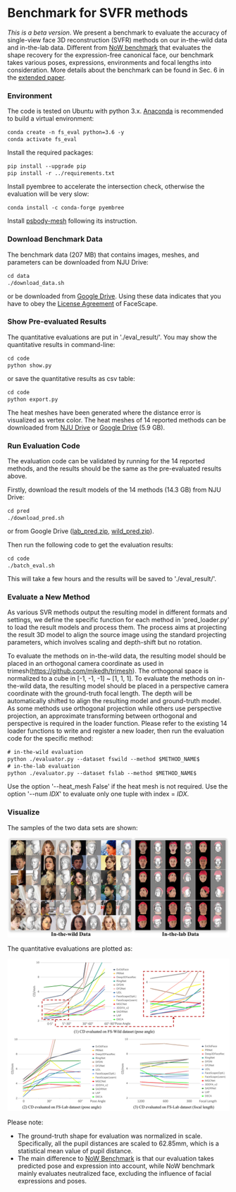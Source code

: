 # Benchmark for SVFR methods
*This is a beta version*.  We present a benchmark to evaluate the accuracy of single-view face 3D reconstruction (SVFR) methods on our in-the-wild data and in-the-lab data. Different from [NoW benchmark](https://ringnet.is.tue.mpg.de/challenge.html) that evaluates the shape recovery for the expression-free canonical face, our benchmark takes various poses, expressions, environments and focal lengths into consideration. More details about the benchmark can be found in Sec. 6 in the [extended paper](https://arxiv.org/pdf/2111.01082.pdf).

### Environment

The code is tested on Ubuntu with python 3.x. [Anaconda](https://www.anaconda.com/products/individual) is recommended to build a virtual environment:
```
conda create -n fs_eval python=3.6 -y
conda activate fs_eval
```
Install the required packages:
```
pip install --upgrade pip
pip install -r ../requirements.txt
```

Install pyembree to accelerate the intersection check, otherwise the evaluation will be very slow:
```
conda install -c conda-forge pyembree
```

Install [psbody-mesh](https://github.com/MPI-IS/mesh) following its instruction.

### Download Benchmark Data
The benchmark data (207 MB) that contains images, meshes, and parameters can be downloaded from NJU Drive:
```
cd data
./download_data.sh
```
or be downloaded from [Google Drive](https://drive.google.com/file/d/1krYVZJ5ZYsqbUYh9lWCTxpfvOgLYNNml/view?usp=sharing). Using these data indicates that you have to obey the [License Agreement](https://github.com/zhuhao-nju/facescape/blob/master/doc/License_Agreement.pdf) of FaceScape.

### Show Pre-evaluated Results
The quantitative evaluations are put in './eval_result/'. You may show the quantitative results in command-line:
```
cd code
python show.py
```
or save the quantitative results as csv table:
```
cd code
python export.py
```

The heat meshes have been generated where the distance error is visualized as vertex color. The heat meshes of 14 reported methods can be downloaded from [NJU Drive](https://box.nju.edu.cn/f/e2d174cc0bbe46b4b8db/?dl=1) or [Google Drive](https://drive.google.com/file/d/1BHL83xC09wnZw9aIzhQ2NPjjDoUYKThF/view?usp=sharing) (5.9 GB).

### Run Evaluation Code

The evaluation code can be validated by running for the 14 reported methods, and the results should be the same as the pre-evaluated results above.

Firstly, download the result models of the 14 methods (14.3 GB) from NJU Drive:
```
cd pred
./download_pred.sh
```
or from Google Drive ([lab_pred.zip](https://drive.google.com/file/d/1catZZb8XTCIess_aea-46VieL197tzNh/view?usp=sharing), [wild_pred.zip](https://drive.google.com/file/d/10tN9cdNYobPC_laTBTNoX81USl6zFVOC/view?usp=sharing)).

Then run the following code to get the evaluation results:
```
cd code
./batch_eval.sh
```
This will take a few hours and the results will be saved to './eval_result/'.

### Evaluate a New Method
As various SVR methods output the resulting model in different formats and settings, we define the specific function for each method in 'pred_loader.py' to load the result models and process them. The process aims at projecting the result 3D model to align the source image using the standard projecting parameters, which involves scaling and depth-shift but no rotation.

To evaluate the methods on in-the-wild data, the resulting model should be placed in an orthogonal camera coordinate as used in trimesh(https://github.com/mikedh/trimesh). The orthogonal space is normalized to a cube in [-1, -1, -1] ~ [1, 1, 1].
To evaluate the methods on in-the-wild data, the resulting model should be placed in a perspective camera coordinate with the ground-truth focal length. The depth will be automatically shifted to align the resulting model and ground-truth model. As some methods use orthogonal projection while others use perspective projection, an approximate transforming between orthogonal and perspective is required in the loader function. Please refer to the existing 14 loader functions to write and register a new loader, then run the evaluation code for the specific method:
```
# in-the-wild evaluation
python ./evaluator.py --dataset fswild --method $METHOD_NAME$
# in-the-lab evaluation
python ./evaluator.py --dataset fslab --method $METHOD_NAME$
```
Use the option '--heat_mesh False' if the heat mesh is not required. Use the option '--num $IDX$' to evaluate only one tuple with index = $IDX$.

### Visualize

The samples of the two data sets are shown:

<img src="/figures/benchmark_data.jpg" width="800">

The quantitative evaluations are plotted as:

<img src="/figures/benchmark_eval.jpg" width="800">

Please note:
* The ground-truth shape for evaluation was normalized in scale. Specifically, all the pupil distances are scaled to 62.85mm, which is a statistical mean value of pupil distance.
* The main difference to [NoW Benchmark](https://ringnet.is.tue.mpg.de/challenge.html) is that our evaluation takes predicted pose and expression into account, while NoW benchmark mainly evaluates neutralized face, excluding the influence of facial expressions and poses.
